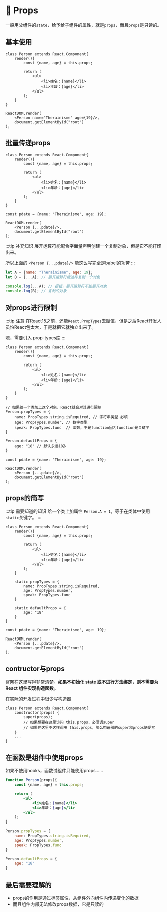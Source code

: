 # 🍊 Props 

一般用父组件的`state`，给予给子组件的属性，就是`props`，而且`props`是只读的。

## 基本使用 

```jsx{3,7-8,15}
class Person extends React.Component{
    render(){
        const {name, age} = this.props;

        return (
            <ul>
                <li>姓名：{name}</li>
                <li>年龄：{age}</li>
            </ul>
        );   
    }
}

ReactDOM.render(
    <Person name="Therainisme" age={19}/>, 
    document.getElementById("root")
);
```

## 批量传递props 

```jsx{14,17}
class Person extends React.Component{
    render(){
        const {name, age} = this.props;

        return (
            <ul>
                <li>姓名：{name}</li>
                <li>年龄：{age}</li>
            </ul>
        );   
    }
}

const pdate = {name: "Therainisme", age: 19};

ReactDOM.render(
    <Person {...pdate}/>, 
    document.getElementById("root")
);
```

:::tip 补充知识
展开运算符能配合字面量声明创建一个复制对象，但是它不能打印出来。

所以上面的 `<Person {...pdate}/>` 能这么写完全是babel的功劳
:::

```js
let A = {name: "Therainisme", age: 19};
let B = {...A}; // 展开运算符能这样复制一个对象

console.log(...A); // 报错，展开运算符不能展开对象
console.log(B); // 复制的对象
```

## 对props进行限制

:::tip 注意
在React15之前，还能`React.PropTypes`去赋值，但是之后React开发人员怕React包太大，于是就把它就独立出来了。

嗯，需要引入 prop-types库
:::

```jsx{14-23}
class Person extends React.Component{
    render(){
        const {name, age} = this.props;

        return (
            <ul>
                <li>姓名：{name}</li>
                <li>年龄：{age}</li>
            </ul>
        );   
    }
}

// 如果给一个类加上这个对象，React就会对其进行限制
Person.propTypes = {
    name: PropTypes.string.isRequired, // 字符串类型 必填
    age: PropTypes.number, // 数字类型
    speak: PropTypes.func  // 函数，不是function因为function是关键字
}

Person.defaultProps = {
    age: "18" // 默认永远18岁
}

const pdate = {name: "Therainisme", age: 19};

ReactDOM.render(
    <Person {...pdate}/>, 
    document.getElementById("root")
);
```

## props的简写

:::tip 需要知道的知识
给一个类上加属性 `Person.A = 1`，等于在类体中使用`static`关键字。
:::

```jsx{13-21}
class Person extends React.Component{
    render(){
        const {name, age} = this.props;

        return (
            <ul>
                <li>姓名：{name}</li>
                <li>年龄：{age}</li>
            </ul>
        );   
    }

    static propTypes = {
        name: PropTypes.string.isRequired,
        age: PropTypes.number,
        speak: PropTypes.func
    }

    static defaultProps = {
        age: "18"
    }
}

const pdate = {name: "Therainisme", age: 19};

ReactDOM.render(
    <Person {...pdate}/>, 
    document.getElementById("root")
);
```

## contructor与props

[官网](https://zh-hans.reactjs.org/docs/react-component.html?#constructor)在这里写得非常清楚。**如果不初始化 state 或不进行方法绑定，则不需要为 React 组件实现构造函数。**

在实际的开发过程中很少写构造器

```jsx{2-6}
class Person extends React.Component{
    constructor(props) {
        super(props);
        // 如果想要在这里访问 this.props，必须调super
        // 如果在这里不这样调用 this.props，那么构造器的super和props随便写
    }
    ...
}
```

## 在函数是组件中使用props

如果不使用hooks，函数试组件只能使用props......

```jsx
function Person(props){
    const {name, age} = this.props;

    return (
        <ul>
            <li>姓名：{name}</li>
            <li>年龄：{age}</li>
        </ul>
    );   
}

Person.propTypes = {
    name: PropTypes.string.isRequired,
    age: PropTypes.number, 
    speak: PropTypes.func 
}

Person.defaultProps = {
    age: "18"
}
```

## 最后需要理解的

* props的作用是通过标签属性，从组件外向组件内传递变化的数据
* 而且组件内部无法修改props数据，它是只读的